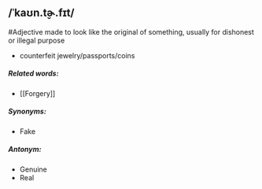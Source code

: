 ## /ˈkaʊn.t̬ɚ.fɪt/  
#Adjective
made to look like the original of something, usually for dishonest or illegal purpose

- counterfeit jewelry/passports/coins
##### Related words:
- [[Forgery]]
##### Synonyms:
- Fake
##### Antonym:
- Genuine
- Real